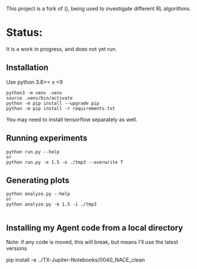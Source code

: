 

This project is a fork of (), being used to investigate different RL algorithms.

# Status:

It is a work in progress, and does not yet run.

## Installation
Use python 3.6>= x <9
```
python3 -m venv .venv
source .venv/bin/activate
python -m pip install --upgrade pip
python -m pip install -r requirements.txt
```
You may need to install tensorflow separately as well.




## Running experiments
```
python run.py --help
or  
python run.py -e 1.5 -o ./tmp3 --overwrite T  
```

## Generating plots
```
python analyze.py --help
or
python analyze.py -e 1.5 -i ./tmp3   
  
```


## Installing my Agent code from a local directory

Note: if any code is moved, this will break, but means I'll use the latest versions

pip install -e ../TX-Jupiter-Notebooks/0040_NACE_clean